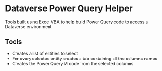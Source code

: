 # Dataverse Power Query Helper
Tools built using Excel VBA to help build Power Query code to access a Dataverse environment

## Tools
* Creates a list of entities to select
* For every selected entity creates a tab containing all the columns names
* Creates the Power Query M code from the selected columns
